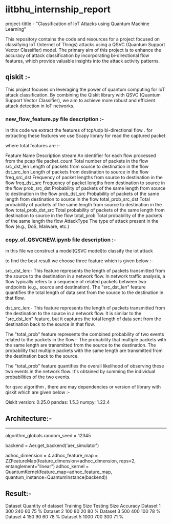 # iitbhu_internship_report

project-tittle - "Classification of IoT Attacks using Quantum Machine Learning" 

This repository contains the code and resources for a project focused on classifying IoT (Internet of Things) attacks using a QSVC (Quantum Support Vector Classifier) model. 
The primary aim of this project is to enhance the accuracy of attack classification  by incorporating bi-directional flow features, which provide valuable insights into the attack activity patterns.

## qiskit :-
This project focuses on leveraging the power of quantum computing for IoT attack classification. By combining the Qiskit library with QSVC (Quantum Support Vector Classifier), we aim to achieve more robust and efficient attack detection in IoT networks.

### new_flow_feature.py file description :-

in this code we extract the features of tcp/udp bi-directional flow . for extracting these features we use Scapy library for read the captured packet 

where total features are :- 

Feature Name	                     Description
stream           	      An identifier for each flow processed from the pcap file
packet_count	          Total number of packets in the flow
src_dst_len      	      Length of packets from source to destination in the flow
dst_src_len	            Length of packets from destination to source in the flow
freq_src_dst	          Frequency of packet lengths from source to destination in the flow
freq_dst_src	          Frequency of packet lengths from destination to source in the flow
prob_src_dst	          Probability of packets of the same length from source to destination in the flow
prob_dst_src	          Probability of packets of the same length from destination to source in the flow
total_prob_src_dst	    Total probability of packets of the same length from source to destination in the flow
total_prob_dst_src	    Total probability of packets of the same length from destination to source in the flow
total_prob	            Total probability of the packets of the same length the flow
AttackType	            The type of attack present in the flow (e.g., DoS, Malware, etc.)

### copy_of_QSVCNEW.ipynb file description :-

in this file we construct a model(QSVC model)to classify the iot attack

to find the best result we choose three feature which is given below :-

src_dst_len:- This feature represents the length of packets transmitted from the source to the destination in a network flow. In network traffic analysis, a flow typically refers to a sequence of related packets between two endpoints (e.g., source and destination). The "src_dst_len" feature quantifies the total length of data sent from the source to the destination in that flow.

dst_src_len:- This feature represents the length of packets transmitted from the destination to the source in a network flow. It is similar to the "src_dst_len" feature, but it captures the total length of data sent from the destination back to the source in that flow.

The "total_prob" feature represents the combined probability of two events related to the packets in the flow:-
   The probability that multiple packets with the same length are transmitted from the source to the destination.
   The probability that multiple packets with the same length are transmitted from the destination back to the source.

The "total_prob" feature quantifies the overall likelihood of observing these two events in the network flow. It's obtained by summing the individual probabilities of the two events.


for qsvc algorithm , there are may dependencies or version of library with qiskit 
which are given below :-

Qiskit version: 0.25.0
pandas: 1.5.3
numpy: 1.22.4


## Architecture:-
---
algorithm_globals.random_seed = 12345

backend = Aer.get_backend('aer_simulator')

adhoc_dimension = 4
adhoc_feature_map = ZZFeatureMap(feature_dimension=adhoc_dimension,
reps=2, entanglement="linear")
adhoc_kernel = QuantumKernel(feature_map=adhoc_feature_map,
quantum_instance=QuantumInstance(backend))

## Result:-
  
Dataset	    Quantity of dataset	     Training Size	    Testing Size	     Accuracy
Dataset 1	          300	                 240	              60	             75 %
Dataset 2         	100	                 80	                20	             80 %
Dataset 3	          500	                 400	              100            	 78 %
Dataset 4	          150	                 90	                60	             78 %
Dataset 5	          1000	               700	              300	             71 %





